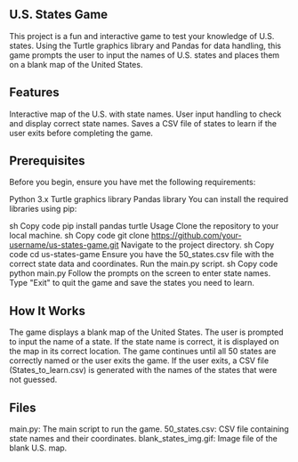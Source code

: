 ## U.S. States Game
This project is a fun and interactive game to test your knowledge of U.S. states. Using the Turtle graphics library and Pandas for data handling, this game prompts the user to input the names of U.S. states and places them on a blank map of the United States.

## Features
Interactive map of the U.S. with state names.
User input handling to check and display correct state names.
Saves a CSV file of states to learn if the user exits before completing the game.

## Prerequisites
Before you begin, ensure you have met the following requirements:

Python 3.x
Turtle graphics library
Pandas library
You can install the required libraries using pip:

sh
Copy code
pip install pandas turtle
Usage
Clone the repository to your local machine.
sh
Copy code
git clone https://github.com/your-username/us-states-game.git
Navigate to the project directory.
sh
Copy code
cd us-states-game
Ensure you have the 50_states.csv file with the correct state data and coordinates.
Run the main.py script.
sh
Copy code
python main.py
Follow the prompts on the screen to enter state names. Type "Exit" to quit the game and save the states you need to learn.


## How It Works
The game displays a blank map of the United States.
The user is prompted to input the name of a state.
If the state name is correct, it is displayed on the map in its correct location.
The game continues until all 50 states are correctly named or the user exits the game.
If the user exits, a CSV file (States_to_learn.csv) is generated with the names of the states that were not guessed.
## Files
main.py: The main script to run the game.
50_states.csv: CSV file containing state names and their coordinates.
blank_states_img.gif: Image file of the blank U.S. map.
